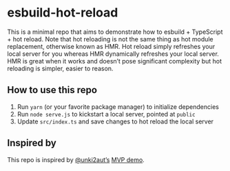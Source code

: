# esbuild-hot-reload

This is a minimal repo that aims to demonstrate how to esbuild + TypeScript + hot reload. Note that hot reloading is not the same thing as hot module replacement, otherwise known as HMR. Hot reload simply refreshes your local server for you whereas HMR dynamically refreshes your local server. HMR is great when it works and doesn’t pose significant complexity but hot reloading is simpler, easier to reason.

## How to use this repo

1. Run `yarn` (or your favorite package manager) to initialize dependencies
1. Run `node serve.js` to kickstart a local server, pointed at `public`
1. Update `src/index.ts` and save changes to hot reload the local server

## Inspired by

This repo is inspired by [@unki2aut’s](https://github.com/evanw/esbuild/issues/21#issuecomment-744183916) [MVP demo](https://gist.github.com/unki2aut/4ac81c33be2e8f121e80a26eba1735d7).
